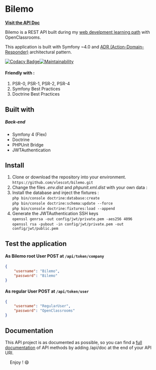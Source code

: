# Bilemo

**[Visit the API Doc](http://bilemo.vincentlescot.fr/api/doc)**

Bilemo is a REST API built during my [web develpment learning path](https://openclassrooms.com/paths/developpeur-se-d-application-php-symfony) with OpenClassrooms. 

This application is built with Symfony ~4.0 and [ADR (Action-Domain-Responder)](https://youtu.be/y7c-XWLYMVA) architectural pattern.

[![Codacy Badge](https://api.codacy.com/project/badge/Grade/8ff269ebed614438b66a5f632907390a)](https://www.codacy.com/app/vlescot/Bilemo?utm_source=github.com&amp;utm_medium=referral&amp;utm_content=vlescot/Bilemo&amp;utm_campaign=Badge_Grade)[![Maintainability](https://api.codeclimate.com/v1/badges/ba2afc72a93c82232dfa/maintainability)](https://codeclimate.com/github/vlescot/Bilemo/maintainability)
 

#### Friendly with :  
   1. PSR-0, PSR-1, PSR-2, PSR-4  
   2. Symfony Best Practices  
   3. Doctrine Best Practices
   
## Built with
##### Back-end
* Symfony 4 (Flex)
* Doctrine 
* PHPUnit Bridge 
* JWTAuthentication

## Install
 1. Clone or download the repository into your environment.  
    ```https://github.com/vlescot/bilemo.git  ```
 2. Change the files  *.env.dist* and *phpunit.xml.dist* with your own data :  
 3. Install the database and inject the fixtures :\
    ``` php bin/console doctrine:database:create ``` \
    ```php bin/console doctrine:schema:update --force```\
    ```php bin/console doctrine:fixtures:load --append```
 4. Generate the JWTAuthentication SSH keys \
    ```openssl genrsa -out config/jwt/private.pem -aes256 4096``` \
    ```openssl rsa -pubout -in config/jwt/private.pem -out config/jwt/public.pem``` 

 
 ## Test the application
 #### As Bilemo root User POST at  ```/api/token/company ``` 
```json 
{
    "username": "Bilemo",
    "password": "Bilemo"
}
```

 #### As regular User POST at  ```/api/token/user ``` 
```json 
{
    "username": "RegularUser",
    "password": "OpenClassrooms"
}
```
 ## Documentation
 This API project is as documented as possible, so you can find a [full documentation](http://bilemo.vincentlescot.fr/api/doc) of API methods by adding /api/doc at the end of your API URI.
 
&nbsp; 
&nbsp;
Enjoy ! :smile: